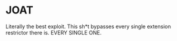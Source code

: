 # JOAT
Literally the best exploit. This sh*t bypasses every single extension restrictor there is. EVERY SINGLE ONE.
